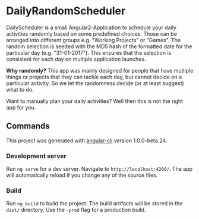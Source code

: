 # DailyRandomScheduler

DailyScheduler is a small Angular2-Application to schedule your daily activities randomly based on some predefined choices. Those can be arranged into different groups e.g. "Working Projects" or "Games". The random selection is seeded with the MD5 hash of the formatted date for the particular day (e.g. "31-01-2017"). This ensures that the selection is consistent for each day on multiple application launches.

**Why randomly?** This app was mainly designed for people that have mutliple things or projects that they can tackle each day, but cannot decide on a particular activity. So we let the randomness decide (or at least suggest) what to do. 

Want to manually plan your daily activities? Well then this is not the right app for you.

## Commands

This project was generated with [angular-cli](https://github.com/angular/angular-cli) version 1.0.0-beta.24.

### Development server
Run `ng serve` for a dev server. Navigate to `http://localhost:4200/`. The app will automatically reload if you change any of the source files.

### Build

Run `ng build` to build the project. The build artifacts will be stored in the `dist/` directory. Use the `-prod` flag for a production build.
